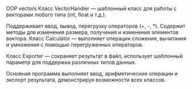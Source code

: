 OOP vectors 
Класс VectorHandler — шаблонный класс для работы с векторами любого типа (int, float и т.д.).

Поддерживает ввод, вывод, перегрузку операторов (+, -, *).
Содержит методы для изменения размера, получения и изменения элементов вектора.
Класс Calculator — выполняет операции сложения, вычитания и умножения с помощью перегруженных операторов.

Класс Exporter — сохраняет результат в файл, использует шаблонный параметр для поддержки различных типов данных.

Основная программа выполняет ввод, арифметические операции и экспорт результата, демонстрируя возможности всех классов.
